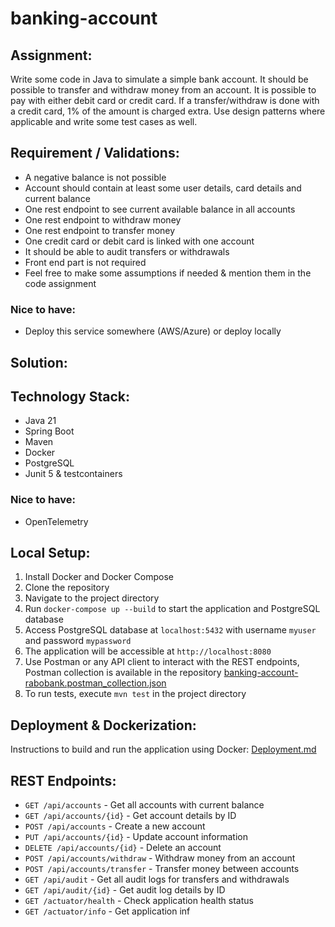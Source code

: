 # banking-account

## Assignment:
Write some code in Java to simulate a simple bank account. It should be possible to transfer and withdraw money from an account. It is possible to pay with either debit card or credit card. If a transfer/withdraw is done with a credit card, 1% of the amount is charged extra. Use design patterns where applicable and write some test cases as well.

## Requirement / Validations:
* A negative balance is not possible
* Account should contain at least some user details, card details and current balance
* One rest endpoint to see current available balance in all accounts
* One rest endpoint to withdraw money
* One rest endpoint to transfer money
* One credit card or debit card is linked with one account
* It should be able to audit transfers or withdrawals
* Front end part is not required
* Feel free to make some assumptions if needed & mention them in the code assignment

### Nice to have:
* Deploy this service somewhere (AWS/Azure) or deploy locally

## Solution:
## Technology Stack:
* Java 21
* Spring Boot
* Maven
* Docker
* PostgreSQL
* Junit 5 & testcontainers

### Nice to have:
* OpenTelemetry

## Local Setup:
1. Install Docker and Docker Compose
2. Clone the repository
3. Navigate to the project directory
4. Run `docker-compose up --build` to start the application and PostgreSQL database
5. Access PostgreSQL database at `localhost:5432` with username `myuser` and password `mypassword`
6. The application will be accessible at `http://localhost:8080`
7. Use Postman or any API client to interact with the REST endpoints, Postman collection is available in the repository [banking-account-rabobank.postman_collection.json](banking-account-rabobank.postman_collection.json)
8. To run tests, execute `mvn test` in the project directory 

## Deployment & Dockerization:
Instructions to build and run the application using Docker: [Deployment.md](Deployment.md)

## REST Endpoints:
* `GET /api/accounts` - Get all accounts with current balance
* `GET /api/accounts/{id}` - Get account details by ID
* `POST /api/accounts` - Create a new account
* `PUT /api/accounts/{id}` - Update account information
* `DELETE /api/accounts/{id}` - Delete an account
* `POST /api/accounts/withdraw` - Withdraw money from an account
* `POST /api/accounts/transfer` - Transfer money between accounts
* `GET /api/audit` - Get all audit logs for transfers and withdrawals
* `GET /api/audit/{id}` - Get audit log details by ID
* `GET /actuator/health` - Check application health status
* `GET /actuator/info` - Get application inf
